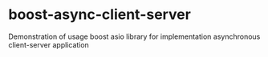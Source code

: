 # boost-async-client-server
Demonstration of usage boost asio library for implementation asynchronous client-server application

